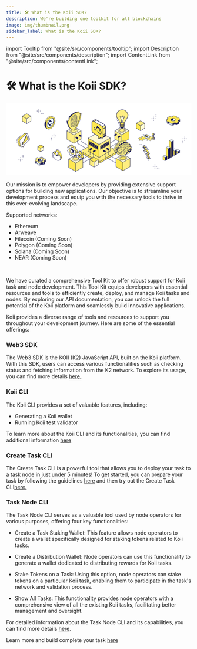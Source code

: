 ```yaml
---
title: 🛠 What is the Koii SDK?
description: We're building one toolkit for all blockchains
image: img/thumbnail.png
sidebar_label: What is the Koii SDK?
---
```


import Tooltip from "@site/src/components/tooltip";
import Description from "@site/src/components/description";
import ContentLink from "@site/src/components/contentLink";

# 🛠 What is the Koii SDK?

![Banner](./img/What%20is%20the%20Koii%20SDK_.svg)

<Description
  text="We're building one toolkit for all blockchains"
/>

Our mission is to empower developers by providing extensive support options for building new applications. Our objective is to streamline your development process and equip you with the necessary tools to thrive in this ever-evolving landscape.&#x20;

Supported networks:

- Ethereum
- Arweave
- Filecoin (Coming Soon)
- Polygon (Coming Soon)
- Solana (Coming Soon)
- NEAR (Coming Soon)

<br />

We have curated a comprehensive Tool Kit to offer robust support for Koii task and node development. This Tool Kit equips developers with essential resources and tools to efficiently create, deploy, and manage Koii tasks and nodes. By exploring our API documentation, you can unlock the full potential of the Koii platform and seamlessly build innovative applications.

Koii provides a diverse range of tools and resources to support you throughout your development journey. Here are some of the essential offerings:

### Web3 SDK

The Web3 SDK is the KOII (K2) JavaScript API, built on the Koii platform. With this SDK, users can access various functionalities such as checking status and fetching information from the K2 network. To explore its usage, you can find more details [here.](./koii-javascript-api)

### Koii CLI

The Koii CLI provides a set of valuable features, including:

- Generating a Koii wallet
- Running Koii test validator

To learn more about the Koii CLI and its functionalities, you can find additional information [here](/develop/category/koii-command-line-tool)

### Create Task CLI

The Create Task CLI is a powerful tool that allows you to deploy your task to a task node in just under 5 minutes! To get started, you can prepare your task by following the guidelines [here](./quickstart/hello-world/introduction) and then try out the Create Task CLI[here.](/develop/command-line-tool/create-task-cli)

### Task Node CLI

The Task Node CLI serves as a valuable tool used by node operators for various purposes, offering four key functionalities:

- Create a Task Staking Wallet:
  This feature allows node operators to create a wallet specifically designed for staking tokens related to Koii tasks.

- Create a Distribution Wallet:
  Node operators can use this functionality to generate a wallet dedicated to distributing rewards for Koii tasks.

- Stake Tokens on a Task:
  Using this option, node operators can stake tokens on a particular Koii task, enabling them to participate in the task's network and validation process.

- Show All Tasks:
  This functionality provides node operators with a comprehensive view of all the existing Koii tasks, facilitating better management and oversight.

For detailed information about the Task Node CLI and its capabilities, you can find more details [here](/develop/command-line-tool/task-node-cli).

Learn more and build complete your task [here](./quickstart/hello-world/introduction)

<!-- ### Looking for a quick start?

Head to our [Koii-X docs](/develop/build-dapps-with-koii/welcome-to-koii-x/) to learn how you can deploy a dApp in under 10 minutes today.

<ContentLink title="👋 Welcome to koii-X" link="/develop/build-dapps-with-koii/welcome-to-koii-x/"/> -->
